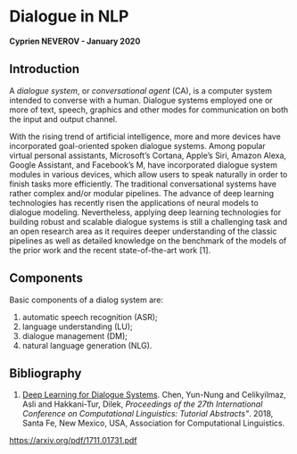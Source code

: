 # Dialogue in NLP

__Cyprien NEVEROV - January 2020__

## Introduction

A _dialogue system_, or _conversational agent_ (CA), is a computer system intended to converse with a human. 
Dialogue systems employed one or more of text, speech, graphics and other modes for communication on both the input and output channel.

With the rising trend of artificial intelligence, more and more devices have incorporated goal-oriented spoken dialogue systems. 
Among popular virtual personal assistants, Microsoft’s Cortana, Apple’s Siri, Amazon Alexa, Google Assistant, and Facebook’s M, have incorporated dialogue system modules in various devices, which allow users to speak naturally in order to finish tasks more efficiently. 
The traditional conversational systems have rather complex and/or modular pipelines. 
The advance of deep learning technologies has recently risen the applications of neural models to dialogue modeling. 
Nevertheless, applying deep learning technologies for building robust and scalable dialogue systems is still a challenging task and an open research area as it requires deeper understanding of the classic pipelines as well as detailed knowledge on the benchmark of the models of the
prior work and the recent state-of-the-art work [1].

## Components

Basic components of a dialog system are:

1. automatic speech recognition (ASR); 
2. language understanding (LU);
3. dialogue management (DM);
4. natural language generation (NLG).

## Bibliography

1. [Deep Learning for Dialogue Systems](https://www.aclweb.org/anthology/P17-5004.pdf). Chen, Yun-Nung and Celikyilmaz, Asli and Hakkani-Tur, Dilek, _Proceedings of the 27th International Conference on Computational Linguistics: Tutorial Abstracts"_. 2018, Santa Fe, New Mexico, USA, Association for Computational Linguistics.

https://arxiv.org/pdf/1711.01731.pdf
